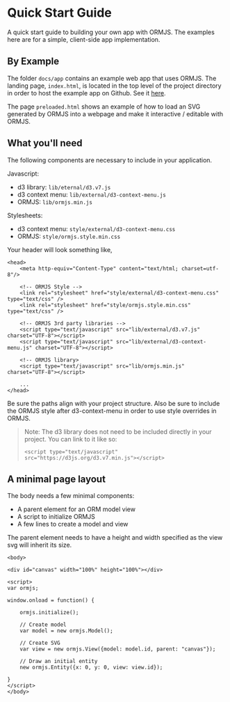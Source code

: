 # Quick Start Guide

A quick start guide to building your own app with ORMJS. The examples here are for a simple, client-side app implementation.

## By Example

The folder `docs/app` contains an example web app that uses ORMJS. The landing page, `index.html`, is located in the top level of the project directory in order to host the example app on Github. See it [here](https://crhunt.github.io/ormjs/).

The page `preloaded.html` shows an example of how to load an SVG generated by ORMJS into a webpage and make it interactive / editable with ORMJS.

## What you'll need

The following components are necessary to include in your application.

Javascript:

- d3 library: `lib/eternal/d3.v7.js`
- d3 context menu: `lib/external/d3-context-menu.js`
- ORMJS: `lib/ormjs.min.js`

Stylesheets:

- d3 context menu: `style/external/d3-context-menu.css`
- ORMJS: `style/ormjs.style.min.css`

Your header will look something like,

```
<head>
    <meta http-equiv="Content-Type" content="text/html; charset=utf-8"/>

    <!-- ORMJS Style -->
    <link rel="stylesheet" href="style/external/d3-context-menu.css" type="text/css" />
    <link rel="stylesheet" href="style/ormjs.style.min.css" type="text/css" />
    
    <!-- ORMJS 3rd party libraries -->
    <script type="text/javascript" src="lib/external/d3.v7.js" charset="UTF-8"></script>
    <script type="text/javascript" src="lib/external/d3-context-menu.js" charset="UTF-8"></script>

    <!-- ORMJS library>
    <script type="text/javascript" src="lib/ormjs.min.js" charset="UTF-8"></script>

    ...
</head>
```

Be sure the paths align with your project structure. Also be sure to include the ORMJS style after d3-context-menu in order to use style overrides in ORMJS.

> Note: The d3 library does not need to be included directly in your project. You can link to it like so: 
>
> `<script type="text/javascript" src="https://d3js.org/d3.v7.min.js"></script>
`

## A minimal page layout

The body needs a few minimal components:

- A parent element for an ORM model view
- A script to initialize ORMJS
- A few lines to create a model and view

The parent element needs to have a height and width specified as the view svg will inherit its size.


```
<body>

<div id="canvas" width="100%" height="100%"></div>

<script>
var ormjs;

window.onload = function() {

    ormjs.initialize();

    // Create model
    var model = new ormjs.Model();

    // Create SVG
    var view = new ormjs.View({model: model.id, parent: "canvas"});

    // Draw an initial entity
    new ormjs.Entity({x: 0, y: 0, view: view.id});

}
</script>
</body>
```
